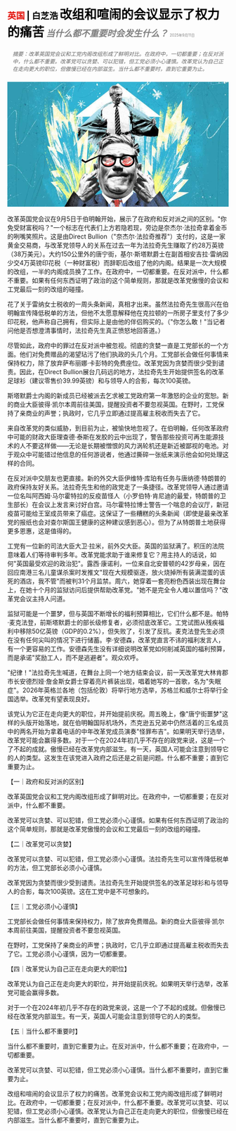 <span style="color:#E3120B; font-size:14.9pt; font-weight:bold;">英国</span> <span style="color:#000000; font-size:14.9pt; font-weight:bold;">| 白芝浩</span>
<span style="color:#000000; font-size:21.0pt; font-weight:bold;">改组和喧闹的会议显示了权力的痛苦</span>
<span style="color:#808080; font-size:14.9pt; font-weight:bold; font-style:italic;">当什么都不重要时会发生什么？</span>
<span style="color:#808080; font-size:6.2pt;">2025年9月11日</span>

<div style="padding:8px 12px; color:#666; font-size:9.0pt; font-style:italic; margin:12px 0;">摘要：改革英国党会议和工党内阁改组形成了鲜明对比。在政府中，一切都重要；在反对派中，什么都不重要。改革党可以贪婪、可以犯错，但工党必须小心谨慎。改革党认为自己正在走向更大的职位，但傲慢已经在内部滋生。当什么都不重要时，直到它重要为止。</div>

![](../images/049_A_reshuffle_and_a_raucous_conference_show_the_misery_of_powe/p0194_img01.jpeg)

改革英国党会议在9月5日于伯明翰开始，展示了在政府和反对派之间的区别。"你免受财富税吗？"一个标志在代表们上方若隐若现，旁边是奈杰尔·法拉奇拿着金币的咧嘴笑照片。这是由Direct Bullion（"奈杰尔·法拉奇推荐"）支付的，这是一家黄金交易商，与改革党领导人的关系在过去一年为法拉奇先生赚取了约28万英镑（38万美元）。大约150公里外的唐宁街，基尔·斯塔默爵士在副首相安吉拉·雷纳因少交4万英镑印花税（一种财富税）而辞职后改组了他的内阁。结果是一次大规模的改组，一半的内阁成员换了工作。在政府中，一切都重要。在反对派中，什么都不重要。如果有任何东西证明了政治的这个简单规则，那就是改革党傲慢的会议和工党最后一刻的改组的碰撞。

花了关于雷纳女士税收的一周头条新闻，真相才出来。虽然法拉奇先生很高兴在伯明翰宣传降低税单的方法，但他不太愿意解释他在克拉顿的一所房子里支付了多少印花税，他声称自己拥有，但实际上是由他的伴侣购买的。（"你怎么敢！"当记者问他是否想澄清事情时，法拉奇先生真正愤怒地回答道。）

尽管如此，政府中的罪过在反对派中被忽视。彻底的贪婪一直是工党部长的一个方面。他们对免费赠品的渴望玷污了他们执政的头几个月。工党部长会做任何事情来保持权力，除了放弃萨布丽娜·卡彭特的免费座位。改革党因为贪婪而很少受到谴责。因此，在Direct Bullion展台几码远的地方，法拉奇先生开始提供签名的改革足球衫（建议零售价39.99英镑）和与领导人的合影，每次100英镑。

斯塔默爵士内阁的新成员已经被派去乞求被工党政府第一年激怒的企业的宽恕。新的商业大臣彼得·凯尔本周前往美国，提醒投资者不要忽视英国。在野时，工党保持了亲商业的声誉；执政时，它几乎立即通过提高雇主税收而失去了它。

来自改革党的类似威胁，到目前为止，被愉快地忽视了。在伯明翰，任何改革政府中可能的财政大臣理查德·泰斯在发胶的云中出现了，警告那些投资可再生能源技术的人不要这样做——无论是长期被憎恨的风力涡轮机还是新近被鄙视的电池。对于观众中可能错过他信息的任何游说者，他通过撕碎一张纸来演示他会如何处理这样的合同。

在反对派中交朋友也更直接。新的外交大臣伊维特·库珀有任务与唐纳德·特朗普的政府保持友好关系。法拉奇先生和他的政党走了一条捷径。改革党领导人通过邀请一位名叫阿西姆·马尔霍特拉的反疫苗怪人（小罗伯特·肯尼迪的最爱，特朗普的卫生部长）在会议上发言来讨好白宫。马尔霍特拉博士警告一个喘息的会议厅，新冠疫苗可能给王室成员带来了癌症。这保证了一些糟糕的头条新闻（即使是最亲改革党的报纸也会对查尔斯国王健康的这种建议感到恶心）。但为了从特朗普土地获得更多恩惠，这是值得的。

工党有一位新的司法大臣大卫·拉米，前外交大臣。英国的监狱满了。积压的法院意味着人们等待审判多年。改革党能求助于谁来修复它？用主持人的话说，如何"英国最受欢迎的政治犯"。露西·康诺利，一位来自北安普顿的42岁母亲，因在回应南港三名儿童谋杀案时发推文"现在大规模驱逐，放火烧掉所有装满混蛋的该死的酒店，我不管"而被判31个月监禁。周六，她穿着一套亮粉色西装出现在舞台上，在她十个月的监狱访问后提供帮助改革党。"她不是完全令人难以置信吗？"改革党会议主持人问道。

监狱可能是一个噩梦，但与英国不断增长的福利预算相比，它们什么都不是。帕特·麦克法登，前斯塔默爵士的部长级修复者，必须彻底改革它。工党试图从残疾福利中移除50亿英镑（GDP的0.2%），但失败了，引发了反抗。麦克法登先生必须在没有任何尖叫的情况下进行储蓄。李·安德森，改革党直言不讳的福利发言人，有一个更容易的工作。安德森先生没有详细说明改革党如何削减英国的福利预算，而是承诺"奖励工人，而不是逃避者"。观众欢呼。

"纪律！"法拉奇先生喊道，在舞台上同一个地方结束会议，前一天改革党大林肯郡市长安德烈娅·詹金斯女爵士穿着亮片裤装出现，唱着她写的一首歌，名为"失眠症"。2026年英格兰各地（包括伦敦）将举行地方选举，苏格兰和威尔士将举行全国选举。改革党有望表现良好。

该党认为它正在走向更大的职位，并开始提前庆祝。周五晚上，像"唐宁街噩梦"这样的头版开始落地，就在伯明翰国际机场外，杰克逊五兄弟中仍然活着的三名成员中的两名开始为拿着电话的中年改革党成员演奏"怪罪布吉"。如果明天举行选举，改革党可能会赢得多数。对于一个在2024年初几乎不存在的政党来说，这是一个了不起的成就。傲慢已经在改革党内部滋生。有一天，英国人可能会注意到领导它的人的类型。这发生在该党进入政府之后还是之前是问题。什么都不重要；直到它重要为止。

【一｜政府和反对派的区别】

改革英国党会议和工党内阁改组形成了鲜明对比。在政府中，一切都重要；在反对派中，什么都不重要。

改革党可以贪婪、可以犯错，但工党必须小心谨慎。如果有任何东西证明了政治的这个简单规则，那就是改革党傲慢的会议和工党最后一刻的改组的碰撞。

【二｜改革党可以贪婪】

改革党可以贪婪、可以犯错，但工党必须小心谨慎。法拉奇先生可以宣传降低税单的方法，但工党部长必须小心谨慎。

改革党因为贪婪而很少受到谴责。法拉奇先生开始提供签名的改革足球衫和与领导人的合影，每次100英镑。这在工党中是不可想象的。

【三｜工党必须小心谨慎】

工党部长会做任何事情来保持权力，除了放弃免费赠品。新的商业大臣彼得·凯尔本周前往美国，提醒投资者不要忽视英国。

在野时，工党保持了亲商业的声誉；执政时，它几乎立即通过提高雇主税收而失去了它。工党必须小心谨慎，因为一切都重要。

【四｜改革党认为自己正在走向更大的职位】

改革党认为自己正在走向更大的职位，并开始提前庆祝。如果明天举行选举，改革党可能会赢得多数。

对于一个在2024年初几乎不存在的政党来说，这是一个了不起的成就。但傲慢已经在改革党内部滋生。有一天，英国人可能会注意到领导它的人的类型。

【五｜当什么都不重要时】

当什么都不重要时，直到它重要为止。在反对派中，什么都不重要；在政府中，一切都重要。

改革党可以贪婪、可以犯错，但工党必须小心谨慎。当什么都不重要时，直到它重要为止。

改组和喧闹的会议显示了权力的痛苦。改革党会议和工党内阁改组形成了鲜明对比。在政府中，一切都重要；在反对派中，什么都不重要。改革党可以贪婪、可以犯错，但工党必须小心谨慎。改革党认为自己正在走向更大的职位，但傲慢已经在内部滋生。当什么都不重要时，直到它重要为止。
